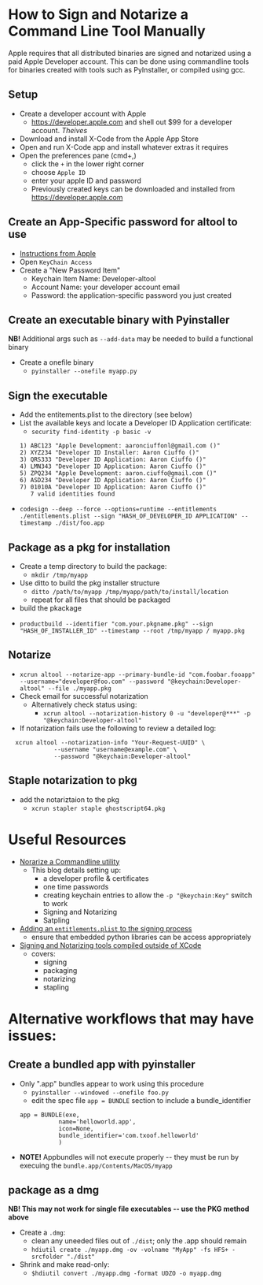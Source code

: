 # How to Sign and Notarize a Command Line Tool Manually
Apple requires that all distributed binaries are signed and notarized using a paid Apple Developer account. This can be done using commandline tools for binaries created with tools such as PyInstaller, or compiled using gcc.

## Setup
* Create a developer account with Apple
  - https://developer.apple.com and shell out $99 for a developer account. *Theives*
* Download and install X-Code from the Apple App Store 
* Open and run X-Code app and install whatever extras it requires
* Open the preferences pane (cmd+,)  
  - click the `+` in the lower right corner
  - choose `Apple ID`
  - enter your apple ID and password
  - Previously created keys can be downloaded and installed from https://developer.apple.com

## Create an App-Specific password for altool to use
* [Instructions from Apple](https://support.apple.com/en-us/HT204397)
* Open `KeyChain Access`
* Create a "New Password Item"
  - Keychain Item Name: Developer-altool
  - Account Name: your developer account email
  - Password: the application-specific password you just created

## Create an executable binary with Pyinstaller
**NB!** Additional args such as `--add-data` may be needed to build a functional binary
* Create a onefile binary
  - `pyinstaller --onefile myapp.py`
  
## Sign the executable
* Add the entitements.plist to the directory (see below)
* List the available keys and locate a Developer ID Application certificate:
  - `security find-identity -p basic -v`
  ```
  1) ABC123 "Apple Development: aaronciuffonl@gmail.com ()"
  2) XYZ234 "Developer ID Installer: Aaron Ciuffo ()"
  3) QRS333 "Developer ID Application: Aaron Ciuffo ()"
  4) LMN343 "Developer ID Application: Aaron Ciuffo ()"
  5) ZPQ234 "Apple Development: aaron.ciuffo@gmail.com ()"
  6) ASD234 "Developer ID Application: Aaron Ciuffo ()"
  7) 01010A "Developer ID Application: Aaron Ciuffo ()"
     7 valid identities found
  ```
* `codesign --deep --force --options=runtime --entitlements ./entitlements.plist --sign "HASH_OF_DEVELOPER_ID APPLICATION" --timestamp ./dist/foo.app`

## Package as a pkg for installation
* Create a temp directory to build the package:
  - `mkdir /tmp/myapp`
* Use ditto to build the pkg installer structure
  - `ditto /path/to/myapp /tmp/myapp/path/to/install/location`
  - repeat for all files that should be packaged
* build the pkackage 
 - `productbuild --identifier "com.your.pkgname.pkg" --sign "HASH_OF_INSTALLER_ID" --timestamp --root /tmp/myapp / myapp.pkg`

## Notarize
* `xcrun altool --notarize-app --primary-bundle-id "com.foobar.fooapp" --username="developer@foo.com" --password "@keychain:Developer-altool" --file ./myapp.pkg`
* Check email for successful notarization
  - Alternatively check status using:
    * `xcrun altool --notarization-history 0 -u "developer@***" -p "@keychain:Developer-altool"`
* If notarization fails use the following to review a detailed log:
```
  xcrun altool --notarization-info "Your-Request-UUID" \
             --username "username@example.com" \                                    
             --password "@keychain:Developer-altool"   
```

## Staple notarization to pkg
* add the notariztaion to the pkg
  - `xcrun stapler staple ghostscript64.pkg`


# Useful Resources
* [Norarize a Commandline utility](https://scriptingosx.com/2019/09/notarize-a-command-line-tool/)
  - This blog details setting up:
    - a developer profile & certificates
    - one time passwords
    - creating keychain entries to allow the `-p "@keychain:Key"` switch to work
    - Signing and Notarizing
    - Satpling
* [Adding an `entitlements.plist` to the signing process](https://github.com/pyinstaller/pyinstaller/issues/4629#issuecomment-574375331) 
  - ensure that embedded python libraries can be access appropriately
* [Signing and Notarizing tools compiled outside of XCode](https://developer.apple.com/forums/thread/130379)
  - covers:
    - signing
    - packaging
    - notarizing
    - stapling



# Alternative workflows that may have issues:
## Create a bundled app with pyinstaller
* Only ".app" bundles appear to work using this procedure
  - `pyinstaller --windowed --onefile foo.py`
  - edit the spec file `app = BUNDLE` section to include a bundle_identifier
  ```
  app = BUNDLE(exe,
             name='helloworld.app',
             icon=None,
             bundle_identifier='com.txoof.helloworld'
             )
  ```
 * **NOTE!** Appbundles will not execute properly -- they must be run by execuing the `bundle.app/Contents/MacOS/myapp` 

## package as a dmg
**NB! This may not work for single file executables -- use the PKG method above**
* Create a `.dmg`:
  - clean any uneeded files out of `./dist`; only the .app should remain
  - `hdiutil create ./myapp.dmg -ov -volname "MyApp" -fs HFS+ -srcfolder "./dist"`
* Shrink and make read-only:
  - `$hdiutil convert ./myapp.dmg -format UDZO -o myapp.dmg`
